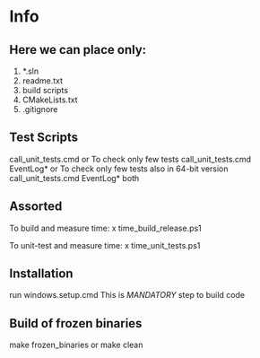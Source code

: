 # Info

## Here we can place only:
1. *.sln
2. readme.txt
3. build scripts
4. CMakeLists.txt 
5. .gitignore

## Test Scripts
call_unit_tests.cmd
or
To check only few tests
call_unit_tests.cmd EventLog*
or
To check only few tests also in 64-bit version
call_unit_tests.cmd EventLog* both

## Assorted
To build and measure time:
x time_build_release.ps1

To unit-test and measure time:
x time_unit_tests.ps1

## Installation
run windows.setup.cmd
This is *MANDATORY* step to build code

## Build of frozen binaries
make frozen_binaries
or
make clean
